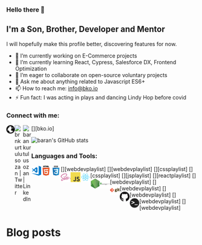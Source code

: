 ### Hello there 👋
## I'm a Son, Brother, Developer and Mentor 


I will hopefully make this profile better, discovering features for now.

- 🔭 I’m currently working on E-Commerce projects
- 🌱 I’m currently learning React, Cypress, Salesforce DX, Frontend Optimization
- 👯 I’m eager to collaborate on open-source voluntary projects 
- 💬 Ask me about anything related to Javascript ES6+
- 📫 How to reach me: info@bko.io
- ⚡ Fun fact: I was acting in plays and dancing Lindy Hop before covid 


### Connect with me:

[<img align="left" alt="bko.io" width="22px" src="https://raw.githubusercontent.com/iconic/open-iconic/master/svg/globe.svg" />][bko.io]
[<img align="left" alt="brnkurtulusozan | Twitter" width="22px" src="https://cdn.jsdelivr.net/npm/simple-icons@v3/icons/twitter.svg" />][twitter]
[<img align="left" alt="barankurtulusozan | LinkedIn" width="22px" src="https://cdn.jsdelivr.net/npm/simple-icons@v3/icons/linkedin.svg" />][linkedin]

![baran's GitHub stats](https://github-readme-stats.vercel.app/api?username=barankurtulusozan&show_icons=true&theme=radical)

### Languages and Tools:

[<img align="left" alt="Visual Studio Code" width="26px" src="https://raw.githubusercontent.com/github/explore/80688e429a7d4ef2fca1e82350fe8e3517d3494d/topics/visual-studio-code/visual-studio-code.png" />][webdevplaylist]
[<img align="left" alt="HTML5" width="26px" src="https://raw.githubusercontent.com/github/explore/80688e429a7d4ef2fca1e82350fe8e3517d3494d/topics/html/html.png" />][webdevplaylist]
[<img align="left" alt="CSS3" width="26px" src="https://raw.githubusercontent.com/github/explore/80688e429a7d4ef2fca1e82350fe8e3517d3494d/topics/css/css.png" />][cssplaylist]
[<img align="left" alt="Sass" width="26px" src="https://raw.githubusercontent.com/github/explore/80688e429a7d4ef2fca1e82350fe8e3517d3494d/topics/sass/sass.png" />][cssplaylist]
[<img align="left" alt="JavaScript" width="26px" src="https://raw.githubusercontent.com/github/explore/80688e429a7d4ef2fca1e82350fe8e3517d3494d/topics/javascript/javascript.png" />][jsplaylist]
[<img align="left" alt="React" width="26px" src="https://raw.githubusercontent.com/github/explore/80688e429a7d4ef2fca1e82350fe8e3517d3494d/topics/react/react.png" />][reactplaylist]
[<img align="left" alt="Node.js" width="26px" src="https://raw.githubusercontent.com/github/explore/80688e429a7d4ef2fca1e82350fe8e3517d3494d/topics/nodejs/nodejs.png" />][webdevplaylist]
[<img align="left" alt="MongoDB" width="26px" src="https://raw.githubusercontent.com/github/explore/80688e429a7d4ef2fca1e82350fe8e3517d3494d/topics/mongodb/mongodb.png" />][webdevplaylist]
[<img align="left" alt="Git" width="26px" src="https://raw.githubusercontent.com/github/explore/80688e429a7d4ef2fca1e82350fe8e3517d3494d/topics/git/git.png" />][webdevplaylist]
[<img align="left" alt="GitHub" width="26px" src="https://raw.githubusercontent.com/github/explore/78df643247d429f6cc873026c0622819ad797942/topics/github/github.png" />][webdevplaylist]
[<img align="left" alt="Terminal" width="26px" src="https://raw.githubusercontent.com/github/explore/80688e429a7d4ef2fca1e82350fe8e3517d3494d/topics/terminal/terminal.png" />][webdevplaylist]
# Blog posts

<!-- BLOG-POST-LIST:START -->
<!-- BLOG-POST-LIST:END -->

[website]: https://bko.io
[twitter]: https://twitter.com/BrnKurtulusOzan
[linkedin]: https://www.linkedin.com/in/baran-kurtulus-ozan/